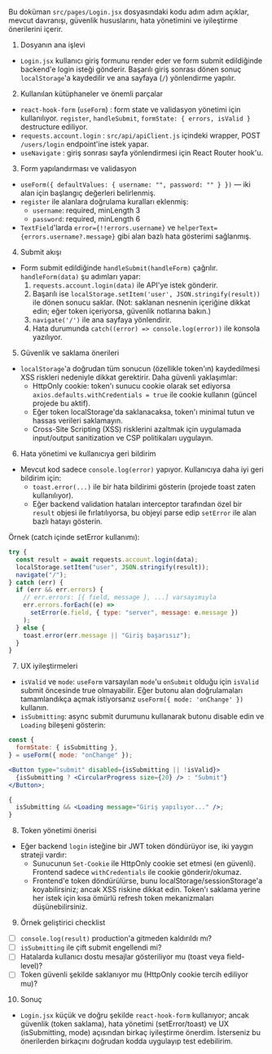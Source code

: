 Bu doküman `src/pages/Login.jsx` dosyasındaki kodu adım adım açıklar, mevcut davranışı, güvenlik hususlarını, hata yönetimini ve iyileştirme önerilerini içerir.

1. Dosyanın ana işlevi

- `Login.jsx` kullanıcı giriş formunu render eder ve form submit edildiğinde backend'e login isteği gönderir. Başarılı giriş sonrası dönen sonuç `localStorage`'a kaydedilir ve ana sayfaya (`/`) yönlendirme yapılır.

2. Kullanılan kütüphaneler ve önemli parçalar

- `react-hook-form` (`useForm`) : form state ve validasyon yönetimi için kullanılıyor. `register`, `handleSubmit`, `formState: { errors, isValid }` destructure ediliyor.
- `requests.account.login` : `src/api/apiClient.js` içindeki wrapper, POST `/users/login` endpoint'ine istek yapar.
- `useNavigate` : giriş sonrası sayfa yönlendirmesi için React Router hook'u.

3. Form yapılandırması ve validasyon

- `useForm({ defaultValues: { username: "", password: "" } })` — iki alan için başlangıç değerleri belirlenmiş.
- `register` ile alanlara doğrulama kuralları eklenmiş:
  - `username`: required, minLength 3
  - `password`: required, minLength 6
- `TextField`'larda `error={!!errors.username}` ve `helperText={errors.username?.message}` gibi alan bazlı hata gösterimi sağlanmış.

4. Submit akışı

- Form submit edildiğinde `handleSubmit(handleForm)` çağrılır. `handleForm(data)` şu adımları yapar:
  1.  `requests.account.login(data)` ile API'ye istek gönderir.
  2.  Başarılı ise `localStorage.setItem('user', JSON.stringify(result))` ile dönen sonucu saklar. (Not: saklanan nesnenin içeriğine dikkat edin; eğer token içeriyorsa, güvenlik notlarına bakın.)
  3.  `navigate('/')` ile ana sayfaya yönlendirir.
  4.  Hata durumunda `catch((error) => console.log(error))` ile konsola yazılıyor.

5. Güvenlik ve saklama önerileri

- `localStorage`'a doğrudan tüm sonucun (özellikle token'ın) kaydedilmesi XSS riskleri nedeniyle dikkat gerektirir. Daha güvenli yaklaşımlar:
  - HttpOnly cookie: token'ı sunucu cookie olarak set ediyorsa `axios.defaults.withCredentials = true` ile cookie kullanın (güncel projede bu aktif).
  - Eğer token localStorage'da saklanacaksa, token'ı minimal tutun ve hassas verileri saklamayın.
  - Cross-Site Scripting (XSS) risklerini azaltmak için uygulamada input/output sanitization ve CSP politikaları uygulayın.

6. Hata yönetimi ve kullanıcıya geri bildirim

- Mevcut kod sadece `console.log(error)` yapıyor. Kullanıcıya daha iyi geri bildirim için:
  - `toast.error(...)` ile bir hata bildirimi gösterin (projede toast zaten kullanılıyor).
  - Eğer backend validation hataları interceptor tarafından özel bir `result` objesi ile fırlatılıyorsa, bu objeyi parse edip `setError` ile alan bazlı hatayı gösterin.

Örnek (catch içinde setError kullanımı):

```js
try {
  const result = await requests.account.login(data);
  localStorage.setItem("user", JSON.stringify(result));
  navigate("/");
} catch (err) {
  if (err && err.errors) {
    // err.errors: [{ field, message }, ...] varsayımıyla
    err.errors.forEach((e) =>
      setError(e.field, { type: "server", message: e.message })
    );
  } else {
    toast.error(err.message || "Giriş başarısız");
  }
}
```

7. UX iyileştirmeleri

- `isValid` ve `mode`: `useForm` varsayılan `mode`'u `onSubmit` olduğu için `isValid` submit öncesinde true olmayabilir. Eğer butonu alan doğrulamaları tamamlandıkça açmak istiyorsanız `useForm({ mode: 'onChange' })` kullanın.
- `isSubmitting`: async submit durumunu kullanarak butonu disable edin ve `Loading` bileşeni gösterin:

```jsx
const {
  formState: { isSubmitting },
} = useForm({ mode: "onChange" });

<Button type="submit" disabled={isSubmitting || !isValid}>
  {isSubmitting ? <CircularProgress size={20} /> : "Submit"}
</Button>;

{
  isSubmitting && <Loading message="Giriş yapılıyor..." />;
}
```

8. Token yönetimi önerisi

- Eğer backend `login` isteğine bir JWT token döndürüyor ise, iki yaygın strateji vardır:
  - Sunucunun `Set-Cookie` ile HttpOnly cookie set etmesi (en güvenli). Frontend sadece `withCredentials` ile cookie gönderir/okumaz.
  - Frontend'e token döndürülürse, bunu localStorage/sessionStorage'a koyabilirsiniz; ancak XSS riskine dikkat edin. Token'ı saklama yerine her istek için kısa ömürlü refresh token mekanizmaları düşünebilirsiniz.

9. Örnek geliştirici checklist

- [ ] `console.log(result)` production'a gitmeden kaldırıldı mı?
- [ ] `isSubmitting` ile çift submit engellendi mi?
- [ ] Hatalarda kullanıcı dostu mesajlar gösteriliyor mu (toast veya field-level)?
- [ ] Token güvenli şekilde saklanıyor mu (HttpOnly cookie tercih ediliyor mu)?

10. Sonuç

- `Login.jsx` küçük ve doğru şekilde `react-hook-form` kullanıyor; ancak güvenlik (token saklama), hata yönetimi (setError/toast) ve UX (isSubmitting, mode) açısından birkaç iyileştirme önerdim. İsterseniz bu önerilerden birkaçını doğrudan kodda uygulayıp test edebilirim.
